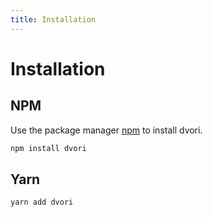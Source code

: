 ```yaml
---
title: Installation
---
```


# Installation

## NPM

Use the package manager [npm](https://www.npmjs.com/package/dvori) to install dvori.

```bash
npm install dvori
```

## Yarn

```bash
yarn add dvori
```
